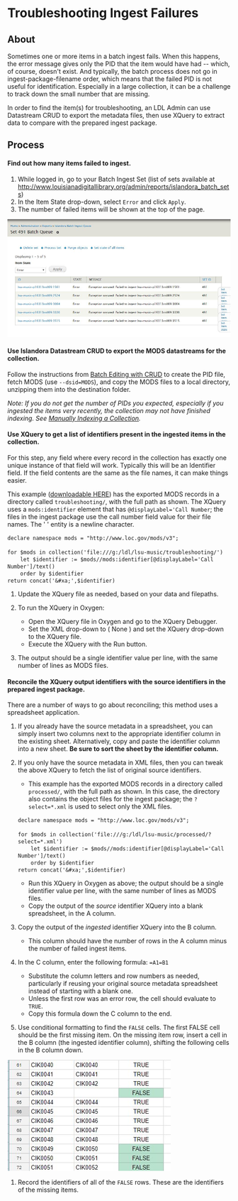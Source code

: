 # Troubleshooting Ingest Failures  

## About

Sometimes one or more items in a batch ingest fails. When this happens, the error message gives only the PID that the item would have had -- which, of course, doesn't exist. And typically, the batch process does not go in ingest-package-filename order, which means that the failed PID is not useful for identification. Especially in a large collection, it can be a challenge to track down the small number that are missing.   

In order to find the item(s) for troubleshooting, an LDL Admin can use Datastream CRUD to export the metadata files, then use XQuery to extract data to compare with the prepared ingest package.

## Process  

#### Find out how many items failed to ingest.

1. While logged in, go to your Batch Ingest Set (list of sets available at http://www.louisianadigitallibrary.org/admin/reports/islandora_batch_sets)
1. In the Item State drop-down, select `Error` and click `Apply`.
1. The number of failed items will be shown at the top of the page.

![alt text][error_report]

#### Use Islandora Datastream CRUD to export the MODS datastreams for the collection.

Follow the instructions from [Batch Editing with CRUD](batch_edit_with_crud.md) to create the PID file, fetch MODS (use `--dsid=MODS`), and copy the MODS files to a local directory, unzipping them into the destination folder.  

_Note: If you do not get the number of PIDs you expected, especially if you ingested the items very recently, the collection may not have finished indexing. See [Manually Indexing a Collection](indexing)._

#### Use XQuery to get a list of identifiers present in the ingested items in the collection.

For this step, any field where every record in the collection has exactly one unique instance of that field will work. Typically this will be an Identifier field. If the field contents are the same as the file names, it can make things easier.

This example ([downloadable HERE](ingest_troubleshooting/get_idetifier.xquery)) has the exported MODS records in a directory called `troubleshooting/`, with the full path as shown. The XQuery uses a `mods:identifier` element that has `@displayLabel='Call Number`; the files in the ingest package use the call number field value for their file names. The '&#xa;' entity is a newline character.

```
declare namespace mods = "http://www.loc.gov/mods/v3";

for $mods in collection('file:///g:/ldl/lsu-music/troubleshooting/')
    let $identifier := $mods//mods:identifier[@displayLabel='Call Number']/text()
    order by $identifier
return concat('&#xa;',$identifier)
```

1. Update the XQuery file as needed, based on your data and filepaths.

1. To run the XQuery in Oxygen:
    * Open the XQuery file in Oxygen and go to the XQuery Debugger.
    * Set the XML drop-down to ( None ) and set the XQuery drop-down to the XQuery file.
    * Execute the XQuery with the Run button.

1. The output should be a single identifier value per line, with the same number of lines as MODS files.

#### Reconcile the XQuery output identifiers with the source identifiers in the prepared ingest package.

There are a number of ways to go about reconciling; this method uses a spreadsheet application.

1. If you already have the source metadata in a spreadsheet, you can simply insert two columns next to the appropriate identifier column in the existing sheet. Alternatively, copy and paste the identifier column into a new sheet. __Be sure to sort the sheet by the identifier column.__

1. If you only have the source metadata in XML files, then you can tweak the above XQuery to fetch the list of original source identifiers.
    * This example has the exported MODS records in a directory called `processed/`, with the full path as shown. In this case, the directory also contains the object files for the ingest package; the `?select=*.xml` is used to select only the XML files.

    ```
    declare namespace mods = "http://www.loc.gov/mods/v3";

    for $mods in collection('file:///g:/ldl/lsu-music/processed/?select=*.xml')
        let $identifier := $mods//mods:identifier[@displayLabel='Call Number']/text()
        order by $identifier
    return concat('&#xa;',$identifier)
    ```
    * Run this XQuery in Oxygen as above; the output should be a single identifier value per line, with the same number of lines as MODS files.
    * Copy the output of the *source* identifier XQuery into a blank spreadsheet, in the A column.

1. Copy the output of the *ingested* identifier XQuery into the B column.
    * This column should have the number of rows in the A column minus the number of failed ingest items.

1. In the C column, enter the following formula: `=A1=B1`
    * Substitute the column letters and row numbers as needed, particularly if reusing your original source metadata spreadsheet instead of starting with a blank one.
    * Unless the first row was an error row, the cell should evaluate to `TRUE`.
    * Copy this formula down the C column to the end.

1. Use conditional formatting to find the `FALSE` cells. The first FALSE cell should be the first missing item. On the missing item row, insert a cell in the B column (the ingested identifier column), shifting the following cells in the B column down.

![alt text][conditional_formatting]

1. Record the identifiers of all of the `FALSE` rows. These are the identifiers of the missing items.


[error_report]: ingest_troubleshooting/error_report.jpg "Error report for Batch Set 491"
[conditional_formatting]: ingest_troubleshooting/conditional_formatting.jpg "Spreadsheet with conditional formatting"
